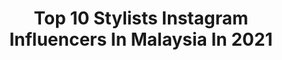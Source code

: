 ---
title: Top 10 Stylists Instagram Influencers In Malaysia In 2021
description: >-
  Find top stylists Instagram influencers in Malaysia in 2021. Most popular hashtags: #love #influencer #stayhome #fashion.
platform: Instagram
hits: 12
text_top: Discover the most popular Instagram accounts on inBeat.
text_bottom: Our platform aggregates 12 Instagram influencers like this in Malaysia for you to contact.
profiles:
  - username: "doniaabdelmaboud"
    fullname: >-
      D O N I A  ع M A B O U D
    bio: >-
      Egyptian cinema costume Designer،Stylist ،Look consultant, www.facebook/donia abd elmaboud
    location: "Malaysia"
    followers: 58366
    engagement: 182
    commentsToLikes: 0.018757
    id: ck5hcghh1hycf0i11vmb5r5j3
    verified: false
    hashtags: "#superstar, #photoshoot, #ramadan2020, #photoghrapher"
  - username: "yumimarina"
    fullname: >-
      Yumi Marina
    bio: >-
      MY 🇲🇾 Fashion & Celebrity Stylist fasshonsutairubyyumi #yumipunya #glamstyledbyyumi For Bookings yumimimarinara@yahoo.com IG Review kindly DM💋
    location: "Malaysia"
    followers: 18546
    engagement: 230
    commentsToLikes: 0.018430
    id: ck0w2djtzntda0i19z3lqfbwc
    verified: false
    hashtags: "#byyumimarina, #yumipunya, #styledbyyumi, #bluebellmy"
  - username: "euniceeunny"
    fullname: >-
      Eunice Martin Lim
    bio: >-
      Visual Storyteller Food/Prop Stylist Professional Photographer ✉️ admin@throughmylensproduction.com 🇲🇾 KUL/Penang
    location: "Malaysia"
    followers: 49131
    engagement: 133
    commentsToLikes: 0.024396
    id: ck14hd5n99q2b0i19gmwncvd3
    verified: false
    hashtags: "#nikonz6, #nikonmalaysia, #zcreators, #concordekl"
  - username: "spring_cottage"
    fullname: >-
      Spring Cottage
    bio: >-
      Team of aspiring wedding stylist ,floral designers ,decorators in the Ritz-Carlton & Westin hotelKL, Malaysia.Email us contact@springcottage.com.my
    location: "Malaysia"
    followers: 28040
    engagement: 100
    commentsToLikes: 0.006860
    id: ck13bg9q2va1v0i19jbtvh5d7
    verified: false
    hashtags: "#weddingdecor, #mothersday, #flowersbouquet, #wedding"
  - username: "skybambi"
    fullname: >-
      Journal Scrapbooking | Tersh 🦌
    bio: >-
      Welcome to my journaling journey! Traveller: @globalfootprints. Brand: @skybambi_stationery. Sunday Scribbles info & link in bio!
    location: "Malaysia"
    followers: 60712
    engagement: 234
    commentsToLikes: 0.038940
    id: ck0vy5ghk2bnb0i19trd8ev0f
    verified: false
    hashtags: "#flatlaystyle, #stayhome, #calligraphy, #stationery"
  - username: "5uperman"
    fullname: >-
      𝔻𝕒𝕟 ™  𝕃𝕠 🇲🇾
    bio: >-
      #MrEverywhere #SocialiteKL #PersatuanBubbleTeaMalaysia #MissVirtualMalaysia KOL ▪️Influencer ▪️Reviewer▪️Talent Manager ▪️Actor ▪️Events planner
    location: "Malaysia"
    followers: 29231
    engagement: 452
    commentsToLikes: 0.002607
    id: ckaotojwkwsol0i78co0qxtko
    verified: false
    hashtags: "#bespokedaily, #classicdapper, #beautyqueen, #suit"
  - username: "jannahreduan_"
    fullname: >-
      Fashion & Beauty
    bio: >-
      @alja.couture @jannahreduanmakeup @melaleucabyjannahreduan PRELOVED 👇🏻
    location: "Malaysia"
    followers: 60585
    engagement: 253
    commentsToLikes: 0.012543
    id: ck6u111saix9g0j7181fopxhm
    verified: false
    hashtags: "#stylish, #ramadan2020, #blogger, #hijabselfie"
  - username: "rassamfeali"
    fullname: >-
      Rassam Feali ™️
    bio: >-
      Award winner #photographer & #filmmaker #visualartist Co-founder 👉@un1que.leather👈 rassamfeali@gmail.com 👇👇👇👇
    location: "Malaysia"
    followers: 39487
    engagement: 117
    commentsToLikes: 0.022080
    id: ck5zu83291v1i0i140zdklmu9
    verified: false
    hashtags: "#portraitphotography, #photographylovers, #red, #others"
  - username: "baby_kilian_albert"
    fullname: >-
      Kilian Torres
    bio: >-
      ❌ #HAIR For Days🦁 ▪️Brand Rep ✖️Fashion/ Influencer/ Toy Review ▪️Dm To Collab ✖️Mama Runs My IG
    location: "Malaysia"
    followers: 51356
    engagement: 393
    commentsToLikes: 0.153645
    id: ck13d2mee3cvt0i194p4pm0bc
    verified: false
    hashtags: "#deltachildren, #dmtocollab, #learning, #dino"
  - username: "iam_irfun"
    fullname: >-
      𝐈𝐑𝐅𝐀𝐍 𝐙𝐀𝐈𝐍𝐈️️️️️  🧢
    bio: >-
      Sc/Twitter : iam_irfun Fb : IRFAN ZAINI (Enquiries Manager: +601111227100 GERI) CEO of @izcosmeticsmy
    location: "Malaysia"
    followers: 71401
    engagement: 1067
    commentsToLikes: 0.008128
    id: ck0w3g0lwt7o80i19cnwygs40
    verified: false
    hashtags: "#merdeka, #astrovinmeenhd, #stylishdrama, #love"
---